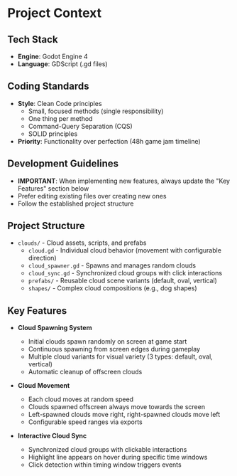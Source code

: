 # Project Context

## Tech Stack
- **Engine**: Godot Engine 4
- **Language**: GDScript (.gd files)

## Coding Standards
- **Style**: Clean Code principles
  - Small, focused methods (single responsibility)
  - One thing per method
  - Command-Query Separation (CQS)
  - SOLID principles
- **Priority**: Functionality over perfection (48h game jam timeline)

## Development Guidelines
- **IMPORTANT**: When implementing new features, always update the "Key Features" section below
- Prefer editing existing files over creating new ones
- Follow the established project structure

## Project Structure
- `clouds/` - Cloud assets, scripts, and prefabs
  - `cloud.gd` - Individual cloud behavior (movement with configurable direction)
  - `cloud_spawner.gd` - Spawns and manages random clouds
  - `cloud_sync.gd` - Synchronized cloud groups with click interactions
  - `prefabs/` - Reusable cloud scene variants (default, oval, vertical)
  - `shapes/` - Complex cloud compositions (e.g., dog shapes)

## Key Features
- **Cloud Spawning System**
  - Initial clouds spawn randomly on screen at game start
  - Continuous spawning from screen edges during gameplay
  - Multiple cloud variants for visual variety (3 types: default, oval, vertical)
  - Automatic cleanup of offscreen clouds

- **Cloud Movement**
  - Each cloud moves at random speed
  - Clouds spawned offscreen always move towards the screen
  - Left-spawned clouds move right, right-spawned clouds move left
  - Configurable speed ranges via exports

- **Interactive Cloud Sync**
  - Synchronized cloud groups with clickable interactions
  - Highlight line appears on hover during specific time windows
  - Click detection within timing window triggers events